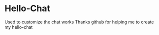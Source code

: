 # Hello-Chat
Used to customize the chat works 
Thanks github for helping me to create my hello-chat
